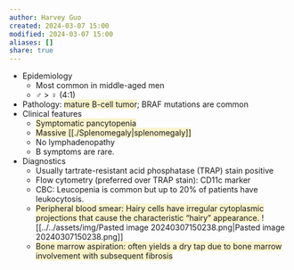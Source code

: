 ```yaml
---
author: Harvey Guo
created: 2024-03-07 15:00
modified: 2024-03-07 15:00
aliases: []
share: true
---
```


- Epidemiology
	- Most common in middle-aged men
	- ♂ > ♀ (4:1)
- Pathology: <span style="background:rgba(240, 200, 0, 0.2)">mature B-cell tumor</span>; BRAF mutations are common
- Clinical features
	- <span style="background:rgba(240, 200, 0, 0.2)">Symptomatic pancytopenia</span>
	- <span style="background:rgba(240, 200, 0, 0.2)">Massive [[./Splenomegaly|splenomegaly]]</span>
	- No lymphadenopathy
	- B symptoms are rare.
- Diagnostics
	- Usually tartrate-resistant acid phosphatase (TRAP) stain positive
	- Flow cytometry (preferred over TRAP stain): CD11c marker
	- CBC: Leucopenia is common but up to 20% of patients have leukocytosis.
	- <span style="background:rgba(240, 200, 0, 0.2)">Peripheral blood smear: Hairy cells have irregular cytoplasmic projections that cause the characteristic “hairy” appearance. </span>![[../../assets/img/Pasted image 20240307150238.png|Pasted image 20240307150238.png]]
	- <span style="background:rgba(240, 200, 0, 0.2)">Bone marrow aspiration: often yields a dry tap due to bone marrow involvement with subsequent fibrosis</span>
